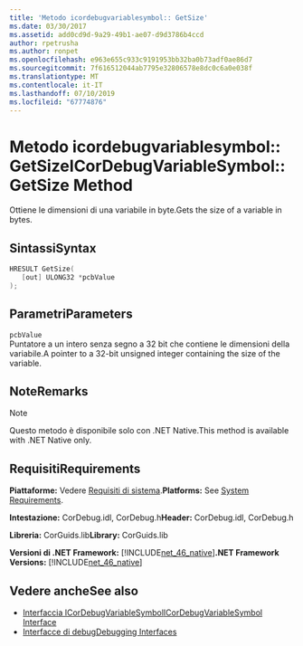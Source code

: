```yaml
---
title: 'Metodo icordebugvariablesymbol:: GetSize'
ms.date: 03/30/2017
ms.assetid: add0cd9d-9a29-49b1-ae07-d9d3786b4ccd
author: rpetrusha
ms.author: ronpet
ms.openlocfilehash: e963e655c933c9191953bb32ba0b73adf0ae86d7
ms.sourcegitcommit: 7f616512044ab7795e32806578e8dc0c6a0e038f
ms.translationtype: MT
ms.contentlocale: it-IT
ms.lasthandoff: 07/10/2019
ms.locfileid: "67774876"
---
```

# <a name="icordebugvariablesymbolgetsize-method"></a><span data-ttu-id="009f4-102">Metodo icordebugvariablesymbol:: GetSize</span><span class="sxs-lookup"><span data-stu-id="009f4-102">ICorDebugVariableSymbol::GetSize Method</span></span>
<span data-ttu-id="009f4-103">Ottiene le dimensioni di una variabile in byte.</span><span class="sxs-lookup"><span data-stu-id="009f4-103">Gets the size of a variable in bytes.</span></span>  
  
## <a name="syntax"></a><span data-ttu-id="009f4-104">Sintassi</span><span class="sxs-lookup"><span data-stu-id="009f4-104">Syntax</span></span>  
  
```cpp  
HRESULT GetSize(  
   [out] ULONG32 *pcbValue  
);  
```  
  
## <a name="parameters"></a><span data-ttu-id="009f4-105">Parametri</span><span class="sxs-lookup"><span data-stu-id="009f4-105">Parameters</span></span>  
 `pcbValue`  
 <span data-ttu-id="009f4-106">Puntatore a un intero senza segno a 32 bit che contiene le dimensioni della variabile.</span><span class="sxs-lookup"><span data-stu-id="009f4-106">A pointer to a 32-bit unsigned integer containing the size of the variable.</span></span>  
  
## <a name="remarks"></a><span data-ttu-id="009f4-107">Note</span><span class="sxs-lookup"><span data-stu-id="009f4-107">Remarks</span></span>  
  
> [!NOTE]
>  <span data-ttu-id="009f4-108">Questo metodo è disponibile solo con .NET Native.</span><span class="sxs-lookup"><span data-stu-id="009f4-108">This method is available with .NET Native only.</span></span>  
  
## <a name="requirements"></a><span data-ttu-id="009f4-109">Requisiti</span><span class="sxs-lookup"><span data-stu-id="009f4-109">Requirements</span></span>  
 <span data-ttu-id="009f4-110">**Piattaforme:** Vedere [Requisiti di sistema](../../../../docs/framework/get-started/system-requirements.md).</span><span class="sxs-lookup"><span data-stu-id="009f4-110">**Platforms:** See [System Requirements](../../../../docs/framework/get-started/system-requirements.md).</span></span>  
  
 <span data-ttu-id="009f4-111">**Intestazione:** CorDebug.idl, CorDebug.h</span><span class="sxs-lookup"><span data-stu-id="009f4-111">**Header:** CorDebug.idl, CorDebug.h</span></span>  
  
 <span data-ttu-id="009f4-112">**Libreria:** CorGuids.lib</span><span class="sxs-lookup"><span data-stu-id="009f4-112">**Library:** CorGuids.lib</span></span>  
  
 <span data-ttu-id="009f4-113">**Versioni di .NET Framework:** [!INCLUDE[net_46_native](../../../../includes/net-46-native-md.md)]</span><span class="sxs-lookup"><span data-stu-id="009f4-113">**.NET Framework Versions:** [!INCLUDE[net_46_native](../../../../includes/net-46-native-md.md)]</span></span>  
  
## <a name="see-also"></a><span data-ttu-id="009f4-114">Vedere anche</span><span class="sxs-lookup"><span data-stu-id="009f4-114">See also</span></span>

- [<span data-ttu-id="009f4-115">Interfaccia ICorDebugVariableSymbol</span><span class="sxs-lookup"><span data-stu-id="009f4-115">ICorDebugVariableSymbol Interface</span></span>](../../../../docs/framework/unmanaged-api/debugging/icordebugvariablesymbol-interface.md)
- [<span data-ttu-id="009f4-116">Interfacce di debug</span><span class="sxs-lookup"><span data-stu-id="009f4-116">Debugging Interfaces</span></span>](../../../../docs/framework/unmanaged-api/debugging/debugging-interfaces.md)
